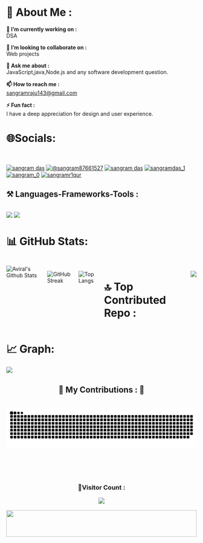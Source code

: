 
# 💫 About Me :
**🔭 I’m currently working on :**<br>
 DSA

**👯 I’m looking to collaborate on :**<br>
Web projects

**💬 Ask me about :**<br>
JavaScript,java,Node.js and any software development question.

**📫 How to reach me :**<br>
sangramraju143@gmail.com

**⚡ Fun fact :** <br>
 I have a deep appreciation for design and user experience.

#  🌐Socials:
<br>
<p align="left">
<a href="https://linkedin.com/in/sangram das" target="blank"><img align="center" src="https://raw.githubusercontent.com/rahuldkjain/github-profile-readme-generator/master/src/images/icons/Social/linked-in-alt.svg" alt="sangram das" height="30" width="40" /></a>
<a href="https://twitter.com/@sangram87661527" target="blank"><img align="center" src="https://raw.githubusercontent.com/rahuldkjain/github-profile-readme-generator/master/src/images/icons/Social/twitter.svg" alt="@sangram87661527" height="30" width="40" /></a>
<a href="https://fb.com/sangram das" target="blank"><img align="center" src="https://raw.githubusercontent.com/rahuldkjain/github-profile-readme-generator/master/src/images/icons/Social/facebook.svg" alt="sangram das" height="30" width="40" /></a>
<a href="https://instagram.com/sangramdas_1" target="blank"><img align="center" src="https://raw.githubusercontent.com/rahuldkjain/github-profile-readme-generator/master/src/images/icons/Social/instagram.svg" alt="sangramdas_1" height="30" width="40" /></a>
<a href="https://www.leetcode.com/sangram_0" target="blank"><img align="center" src="https://raw.githubusercontent.com/rahuldkjain/github-profile-readme-generator/master/src/images/icons/Social/leet-code.svg" alt="sangram_0" height="30" width="40" /></a>
<a href="https://www.geeksforgeeks.org/user/sangram_1" target="blank"><img align="center" src="https://raw.githubusercontent.com/rahuldkjain/github-profile-readme-generator/master/src/images/icons/Social/geeks-for-geeks.svg" alt="sangramr1qur" height="30" width="40" /></a>
</p>

<h2 align="left">⚒️ Languages-Frameworks-Tools : </h2>
<br/>
<div align="left">
<img src="https://skillicons.dev/icons?i=react,bootstrap,mui,html,css,vscode,github,figma,tailwind,git," />
<img src="https://skillicons.dev/icons?i=nodejs,python,javascript,typescript,express,firebase,mongodb,c,java,mysql" /><br>
</div>

# 📊 GitHub Stats:
<br>

<div style="display: flex; flex-direction: row; gap: 5px;">
 <img alt="Aviral's Github Stats" src="https://github-readme-stats.vercel.app/api?username=sangram03&show_icons=true&count_private=true&theme=tokyonight" /><br>
 
   <img src="https://github-readme-streak-stats.herokuapp.com/?user=sangram03&theme=react&hide_border=false" alt="GitHub Streak" style="margin-right: 10px;"><br>

   <img src="https://github-readme-stats.vercel.app/api/top-langs/?username=sangram03&theme=react&hide_border=false&include_all_commits=false&count_private=false&layout=compact" alt="Top Langs" style="margin-right: 10px;"><br>
  # 🔝 Top Contributed Repo :
   <img src="https://github-contributor-stats.vercel.app/api?username=sangram03&limit=5&theme=tokyonight&combine_all_yearly_contributions=true"><br>



</div>


# 📈 Graph:
<img src="https://github-readme-activity-graph.vercel.app/graph?username=sangram03&theme=react-dark">


<div align="center">
<h2>🐍 My Contributions : 🐍</h2>
<br>
<img alt="snake eating my contributions" src="https://raw.githubusercontent.com/salesp07/salesp07/output/github-contribution-grid-snake.svg" />

<br/><br/><br/>
</div>
  <h3 align ="center"><b>📍Visitor Count :</b></h3>
</div>


<p align="center" >   
  <img src="https://profile-counter.glitch.me/sangram03/count.svg" />  
</p>

<!--Line-->

<img src="https://i.imgur.com/dBaSKWF.gif" height="70" width="100%">





